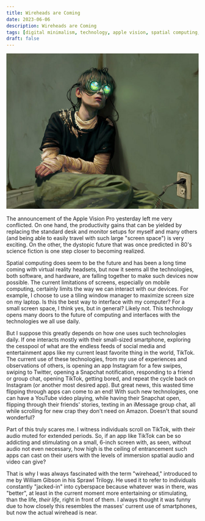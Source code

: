 ```yaml
---
title: Wireheads are Coming
date: 2023-06-06
description: Wireheads are Coming
tags: [digital minimalism, technology, apple vision, spatial computing, dystopia]
draft: false
---
```


![Wireheads are Coming](/static/imgs/wireheads-are-coming.jpg)

The announcement of the Apple Vision Pro yesterday left me very conflicted. On one hand, the productivity gains that can be yielded by replacing the standard desk and monitor setups for myself and many others (and being able to easily travel with such large "screen space") is very exciting. On the other, the dystopic future that was once predicted in 80's science fiction is one step closer to becoming realized.

Spatial computing does seem to be the future and has been a long time coming with virtual reality headsets, but now it seems all the technologies, both software, and hardware, are falling together to make such devices now possible. The current limitations of screens, especially on mobile computing, certainly limits the way we can interact with our devices. For example, I choose to use a tiling window manager to maximize screen size on my laptop. Is this the best way to interface with my computer? For a small screen space, I think yes, but in general? Likely not. This technology opens many doors to the future of computing and interfaces with the technologies we all use daily.

But I suppose this greatly depends on how one uses such technologies daily. If one interacts mostly with their small-sized smartphone, exploring the cesspool of what are the endless feeds of social media and entertainment apps like my current least favorite thing in the world, TikTok. The current use of these technologies, from my use of experiences and observations of others, is opening an app Instagram for a few swipes, swiping to Twitter, opening a Snapchat notification, responding to a friend or group chat, opening TikTok, getting bored, and repeat the cycle back on Instagram (or another most desired app). But great news, this wasted time flipping through apps can come to an end! With such new technologies, one can have a YouTube video playing, while having their Snapchat open, flipping through their friends' stories, texting in an iMessage group chat, all while scrolling for new crap they don't need on Amazon. Doesn't that sound wonderful?

Part of this truly scares me. I witness individuals scroll on TikTok, with their audio muted for extended periods. So, if an app like TikTok can be so addicting and stimulating on a small, 6-inch screen with, as seen, without audio not even necessary, how high is the ceiling of entrancement such apps can cast on their users with the levels of immersion spatial audio and video can give?

That is why I was always fascinated with the term "wirehead," introduced to me by William Gibson in his Sprawl Trilogy. He used it to refer to individuals constantly "jacked-in" into cyberspace because whatever was in there, was "better", at least in the current moment more entertaining or stimulating, than the life, _their life_, right in front of them. I always thought it was funny due to how closely this resembles the masses' current use of smartphones, but now the actual wirehead is near.
